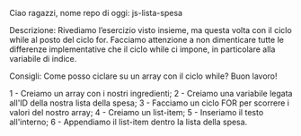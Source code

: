 Ciao ragazzi, nome repo di oggi: js-lista-spesa

Descrizione: Rivediamo l’esercizio visto insieme, ma questa volta con il ciclo while al posto del ciclo for. Facciamo attenzione a non dimenticare tutte le differenze implementative che il ciclo while ci impone, in particolare alla variabile di indice.

Consigli: Come posso ciclare su un array con il ciclo while?
Buon lavoro!

<!-- SCOMPOSIZIONE PROBLEMA -->
1 - Creiamo un array con i nostri ingredienti;
2 - Creiamo una variabile legata all'ID della nostra lista della spesa;
3 - Facciamo un ciclo FOR per scorrere i valori del nostro array;
4 - Creiamo un list-item;
5 - Inseriamo il testo all'interno;
6 - Appendiamo il list-item dentro la lista della spesa.